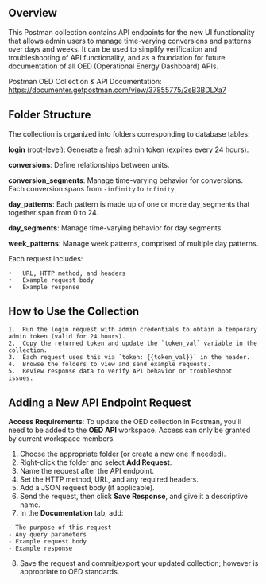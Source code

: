 ## Overview

This Postman collection contains API endpoints for the new UI functionality that allows admin users to manage time-varying conversions and patterns over days and weeks. 
It can be used to simplify verification and troubleshooting of API functionality, and as a foundation for future documentation of all OED (Operational Energy Dashboard) APIs.

Postman OED Collection & API Documentation: https://documenter.getpostman.com/view/37855775/2sB3BDLXa7



## Folder Structure

The collection is organized into folders corresponding to database tables:

**login** (root-level): Generate a fresh admin token (expires every 24 hours).

**conversions**: Define relationships between units.

**conversion_segments**: Manage time-varying behavior for conversions. Each conversion spans from `-infinity` to `infinity`.
 
**day_patterns**: Each pattern is made up of one or more day_segments that together span from 0 to 24.
 
**day_segments**: Manage time-varying behavior for day segments.
 
**week_patterns**: Manage week patterns, comprised of multiple day patterns.

Each request includes:

	•	URL, HTTP method, and headers
	•	Example request body
	•	Example response



## How to Use the Collection

	1.	Run the login request with admin credentials to obtain a temporary admin token (valid for 24 hours).
	2.	Copy the returned token and update the `token_val` variable in the collection.
	3.	Each request uses this via `token: {{token_val}}` in the header.
	4.	Browse the folders to view and send example requests.
	5.	Review response data to verify API behavior or troubleshoot issues.



## Adding a New API Endpoint Request

**Access Requirements**: To update the OED collection in Postman, you'll need to be added to the **OED API** workspace. Access can only be granted by current workspace members.

  1.	Choose the appropriate folder (or create a new one if needed).
  2.	Right-click the folder and select **Add Request**.
  3.	Name the request after the API endpoint.
  4.	Set the HTTP method, URL, and any required headers.
  5.	Add a JSON request body (if applicable).
  6.  Send the request, then click **Save Response**, and give it a descriptive name.
  7.  In the **Documentation** tab, add:

    - The purpose of this request
    - Any query parameters
    - Example request body
    - Example response 
  8.	Save the request and commit/export your updated collection; however is appropriate to OED standards.
